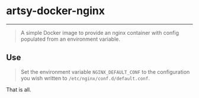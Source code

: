 # artsy-docker-nginx
----
> A simple Docker image to provide an nginx container with config populated from an environment variable.

## Use
> Set the environment variable `NGINX_DEFAULT_CONF` to the configuration you wish written to `/etc/nginx/conf.d/default.conf`.

That is all.
